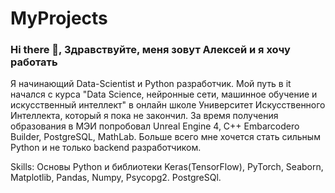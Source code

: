# MyProjects
### Hi there 👋, Здравствуйте, меня зовут Алексей и я хочу работать
Я начинающий Data-Scientist и Python разработчик. Мой путь в it начался с курса "Data Science, нейронные сети, машинное обучение и искусственный интеллект" в онлайн школе Университет Искусственного Интеллекта, который я пока не закончил. За время получения образования в МЭИ попробовал Unreal Engine 4, С++ Embarcodero Builder, PostgreSQL, MathLab. Больше всего мне хочется стать сильным Python и не только backend разработчиком.

Skills: Основы Python и библиотеки Keras(TensorFlow), PyTorch, Seaborn, Matplotlib, Pandas, Numpy, Psycopg2. PostgreSQl.





